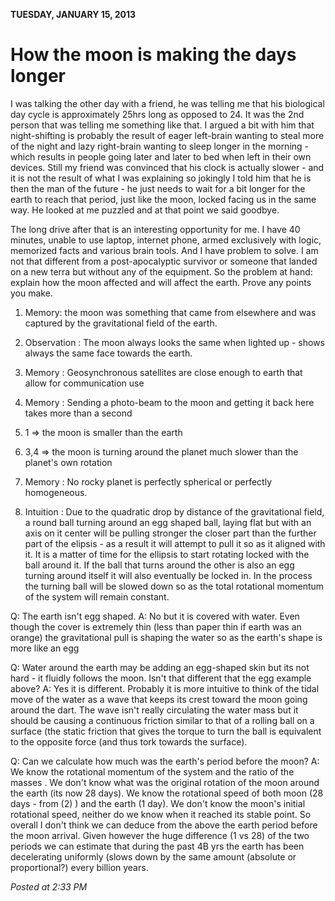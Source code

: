 **TUESDAY, JANUARY 15, 2013**

How the moon is making the days longer
=================

I was talking the other day with a friend, he was telling me that his biological day cycle is approximately 25hrs long as opposed to 24.
It was the 2nd person that was telling me something like that. I argued a bit with him that night-shifting is probably the result
of eager left-brain wanting to steal more of the night and lazy right-brain wanting to sleep longer in the morning - which results in people going later and later to bed when left in their own devices.
Still my friend was convinced that his clock is actually slower - and it is not the result of what I was explaining so jokingly I told him that he is then the man of the future - he just needs to wait for a bit longer for the earth to reach that period, just like the moon, locked facing us in the same way. He looked at me puzzled and at that point we said goodbye.

The long drive after that is an interesting opportunity for me.
I have 40 minutes, unable to use laptop, internet phone, armed exclusively with logic, memorized facts and various brain tools. 
And I have problem to solve. I am not that different from a post-apocalyptic survivor or someone that landed on a new terra but without any of the equipment. 
So the problem at hand: explain how the moon affected and will affect the earth. Prove any points you make.

1. Memory: the moon was something that came from elsewhere and was captured by the gravitational field of the earth.
2. Observation : The moon always looks the same when lighted up - shows always the same face towards the earth.
3. Memory : Geosynchronous satellites are close enough to earth that allow for communication use
4. Memory : Sending a photo-beam to the moon and getting it back here takes more than a second

5. 1 => the moon is smaller than the earth 
6. 3,4 => the moon is turning around the planet much slower than the planet's own rotation 
7. Memory : No rocky planet is perfectly spherical or perfectly homogeneous.
8. Intuition : Due to the quadratic drop by distance of the gravitational field, a round ball turning around an egg shaped ball, laying flat but with an axis on it center will be pulling stronger the closer part than the further part of the elipsis - as a result it will attempt to pull it so as it aligned with it. It is a matter of time for the ellipsis to start rotating locked with the ball around it. If the ball that turns around the other is  also an egg turning around itself it will also eventually be locked in. In the process the turning ball will be slowed down so as the total rotational momentum of the system will remain constant.

Q: The earth isn't egg shaped.
A: No but it is covered with water. Even though the cover is extremely thin (less than paper thin if earth was an orange) the gravitational pull is shaping the water so as the earth's shape is more like an egg

Q: Water around the earth may be adding an egg-shaped skin but its not hard - it fluidly follows the moon. Isn't that different that the egg example above?
A: Yes it is different. Probably it is more intuitive to think of the tidal move of the water as a wave that keeps its crest toward the moon going around the dart. The wave isn't really circulating the water mass but it should be causing a continuous friction similar to that of a rolling ball on  a surface (the static friction that gives the torque to turn the ball is equivalent to the opposite force (and thus tork towards the surface).

Q: Can we calculate how much was the earth's period before the moon?
A: We know the rotational momentum of the system and the ratio of the masses . We don't know what was the original rotation of the moon around the earth (its now 28 days). We know the rotational speed of both moon (28 days - from (2) ) and the earth (1 day). We don't know the moon's initial rotational speed, neither do we know when it reached its stable point. So overall I don't think we can deduce from the above the earth period before the moon arrival. Given however the huge difference (1 vs 28) of the two periods we can estimate that during the past 4B yrs the earth has been decelerating uniformly (slows down by the same amount (absolute or proportional?) every billion years.  

_Posted at 2:33 PM_